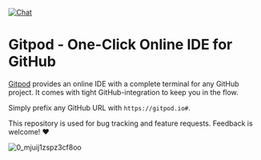 [![Chat](https://img.shields.io/badge/chat-on%20spectrum-7289da.svg)](https://spectrum.chat/gitpod)

# Gitpod - One-Click Online IDE for GitHub

[Gitpod](https://gitpod.io) provides an online IDE with a complete terminal for any GitHub project.
It comes with tight GitHub-integration to keep you in the flow.

Simply prefix any GitHub URL with `https://gitpod.io#`.

This repository is used for bug tracking and feature requests. Feedback is welcome! :heart:

![0_mjuij1zspz3cf8oo](https://user-images.githubusercontent.com/372735/44385300-467d8300-a51f-11e8-90c2-9011e6d3be49.jpeg)
